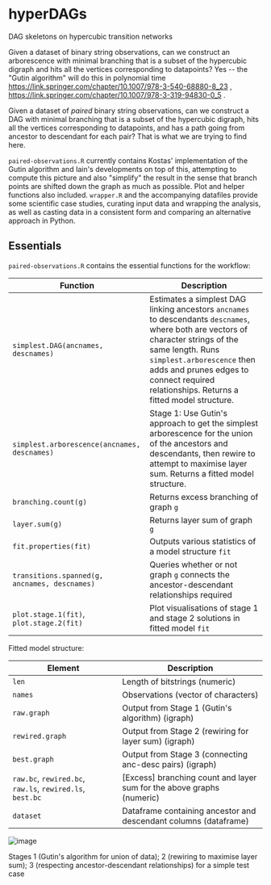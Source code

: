# hyperDAGs
DAG skeletons on hypercubic transition networks

Given a dataset of binary string observations, can we construct an arborescence with minimal branching that is a subset of the hypercubic digraph and hits all the vertices corresponding to datapoints? Yes -- the "Gutin algorithm" will do this in polynomial time https://link.springer.com/chapter/10.1007/978-3-540-68880-8_23 , https://link.springer.com/chapter/10.1007/978-3-319-94830-0_5 .

Given a dataset of *paired* binary string observations, can we construct a DAG with minimal branching that is a subset of the hypercubic digraph, hits all the vertices corresponding to datapoints, and has a path going from ancestor to descendant for each pair? That is what we are trying to find here. 

`paired-observations.R` currently contains Kostas' implementation of the Gutin algorithm and Iain's developments on top of this, attempting to compute this picture and also "simplify" the result in the sense that branch points are shifted down the graph as much as possible. Plot and helper functions also included. `wrapper.R` and the accompanying datafiles provide some scientific case studies, curating input data and wrapping the analysis, as well as casting data in a consistent form and comparing an alternative approach in Python.

Essentials
----

`paired-observations.R` contains the essential functions for the workflow:

| Function | Description |
| ----|-----|
| `simplest.DAG(ancnames, descnames)` | Estimates a simplest DAG linking ancestors `ancnames` to descendants `descnames`, where both are vectors of character strings of the same length. Runs `simplest.arborescence` then adds and prunes edges to connect required relationships. Returns a fitted model structure. |
| `simplest.arborescence(ancnames, descnames)` | Stage 1: Use Gutin's approach to get the simplest arborescence for the union of the ancestors and descendants, then rewire to attempt to maximise layer sum. Returns a fitted model structure. |
| `branching.count(g)` | Returns excess branching of graph `g` |
| `layer.sum(g)` | Returns layer sum of graph `g` |
| `fit.properties(fit)` | Outputs various statistics of a model structure `fit` |
| `transitions.spanned(g, ancnames, descnames)` | Queries whether or not graph `g` connects the ancestor-descendant relationships required |
| `plot.stage.1(fit)`, `plot.stage.2(fit)` | Plot visualisations of stage 1 and stage 2 solutions in fitted model `fit` |

Fitted model structure:

| Element | Description |
|-----|-----|
| `len` | Length of bitstrings (numeric) |
| `names` | Observations (vector of characters) |
| `raw.graph` | Output from Stage 1 (Gutin's algorithm) (igraph) |
| `rewired.graph` | Output from Stage 2 (rewiring for layer sum) (igraph) |
| `best.graph` | Output from Stage 3 (connecting anc-desc pairs) (igraph) |
| `raw.bc`, `rewired.bc`, `raw.ls`, `rewired.ls`, `best.bc` | [Excess] branching count and layer sum for the above graphs (numeric) |
| `dataset` | Dataframe containing ancestor and descendant columns (dataframe) |

![image](https://github.com/user-attachments/assets/f5a743cc-84fb-4cb8-a536-5c64e69bf199)

Stages 1 (Gutin's algorithm for union of data); 2 (rewiring to maximise layer sum); 3 (respecting ancestor-descendant relationships) for a simple test case



